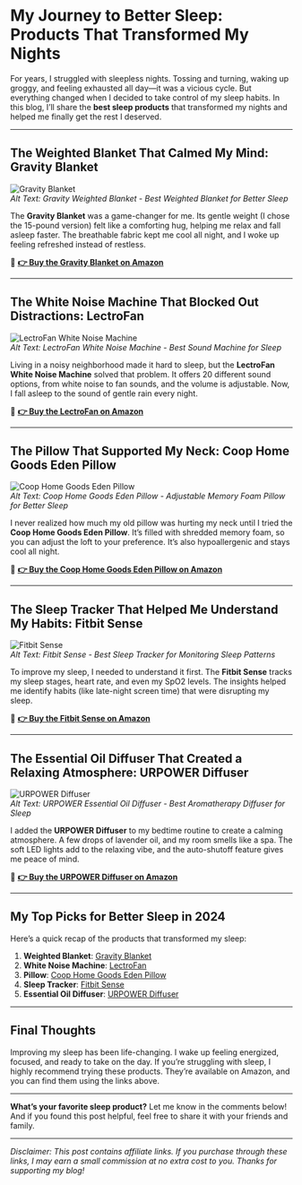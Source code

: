 # My Journey to Better Sleep: Products That Transformed My Nights

For years, I struggled with sleepless nights. Tossing and turning, waking up groggy, and feeling exhausted all day—it was a vicious cycle. But everything changed when I decided to take control of my sleep habits. In this blog, I’ll share the **best sleep products** that transformed my nights and helped me finally get the rest I deserved.

---

## The Weighted Blanket That Calmed My Mind: Gravity Blanket

![Gravity Blanket](https://cdn.shopify.com/s/files/1/2034/5801/products/GRV.OriginalWeighted.Grey.PDP1.jpg?v=1666652463)  
*Alt Text: Gravity Weighted Blanket - Best Weighted Blanket for Better Sleep*

The **Gravity Blanket** was a game-changer for me. Its gentle weight (I chose the 15-pound version) felt like a comforting hug, helping me relax and fall asleep faster. The breathable fabric kept me cool all night, and I woke up feeling refreshed instead of restless.

🔗 **[👉 Buy the Gravity Blanket on Amazon](https://amzn.to/4hn3es8)**  

---

## The White Noise Machine That Blocked Out Distractions: LectroFan

![LectroFan White Noise Machine](https://encrypted-tbn0.gstatic.com/images?q=tbn:ANd9GcTwNPtM5O1vBfSanyKIw3jYl0wzW3lE8HYUVw&s)  
*Alt Text: LectroFan White Noise Machine - Best Sound Machine for Sleep*

Living in a noisy neighborhood made it hard to sleep, but the **LectroFan White Noise Machine** solved that problem. It offers 20 different sound options, from white noise to fan sounds, and the volume is adjustable. Now, I fall asleep to the sound of gentle rain every night.

🔗 **[👉 Buy the LectroFan on Amazon](https://amzn.to/4kUfsvo)**  

---

## The Pillow That Supported My Neck: Coop Home Goods Eden Pillow

![Coop Home Goods Eden Pillow](https://encrypted-tbn0.gstatic.com/images?q=tbn:ANd9GcSQG06tbctwEaRI8JdkdRwXwVHP3tXmUDbguQ&s)  
*Alt Text: Coop Home Goods Eden Pillow - Adjustable Memory Foam Pillow for Better Sleep*

I never realized how much my old pillow was hurting my neck until I tried the **Coop Home Goods Eden Pillow**. It’s filled with shredded memory foam, so you can adjust the loft to your preference. It’s also hypoallergenic and stays cool all night.

🔗 **[👉 Buy the Coop Home Goods Eden Pillow on Amazon](https://amzn.to/4kN1w6n)**  

---

## The Sleep Tracker That Helped Me Understand My Habits: Fitbit Sense

![Fitbit Sense](https://encrypted-tbn0.gstatic.com/images?q=tbn:ANd9GcSl4drJ03KblJ_gUThxYyCUREOi8x9UyY022g&s)  
*Alt Text: Fitbit Sense - Best Sleep Tracker for Monitoring Sleep Patterns*

To improve my sleep, I needed to understand it first. The **Fitbit Sense** tracks my sleep stages, heart rate, and even my SpO2 levels. The insights helped me identify habits (like late-night screen time) that were disrupting my sleep.

🔗 **[👉 Buy the Fitbit Sense on Amazon](https://amzn.to/4hqlVv6)**  

---

## The Essential Oil Diffuser That Created a Relaxing Atmosphere: URPOWER Diffuser

![URPOWER Diffuser](https://m.media-amazon.com/images/G/01/apparel/rcxgs/tile._CB483369110_.gif)  
*Alt Text: URPOWER Essential Oil Diffuser - Best Aromatherapy Diffuser for Sleep*

I added the **URPOWER Diffuser** to my bedtime routine to create a calming atmosphere. A few drops of lavender oil, and my room smells like a spa. The soft LED lights add to the relaxing vibe, and the auto-shutoff feature gives me peace of mind.

🔗 **[👉 Buy the URPOWER Diffuser on Amazon](https://amzn.to/4ioulnW)**  

---

## My Top Picks for Better Sleep in 2024  

Here’s a quick recap of the products that transformed my sleep:  

1. **Weighted Blanket**: [Gravity Blanket](https://amzn.to/4hn3es8)  
2. **White Noise Machine**: [LectroFan](https://amzn.to/4kUfsvo)  
3. **Pillow**: [Coop Home Goods Eden Pillow](https://amzn.to/4kN1w6n)  
4. **Sleep Tracker**: [Fitbit Sense](https://amzn.to/4hqlVv6)  
5. **Essential Oil Diffuser**: [URPOWER Diffuser](https://amzn.to/4ioulnW)  

---

## Final Thoughts  

Improving my sleep has been life-changing. I wake up feeling energized, focused, and ready to take on the day. If you’re struggling with sleep, I highly recommend trying these products. They’re available on Amazon, and you can find them using the links above.  

---

**What’s your favorite sleep product?** Let me know in the comments below! And if you found this post helpful, feel free to share it with your friends and family.  

---

*Disclaimer: This post contains affiliate links. If you purchase through these links, I may earn a small commission at no extra cost to you. Thanks for supporting my blog!*